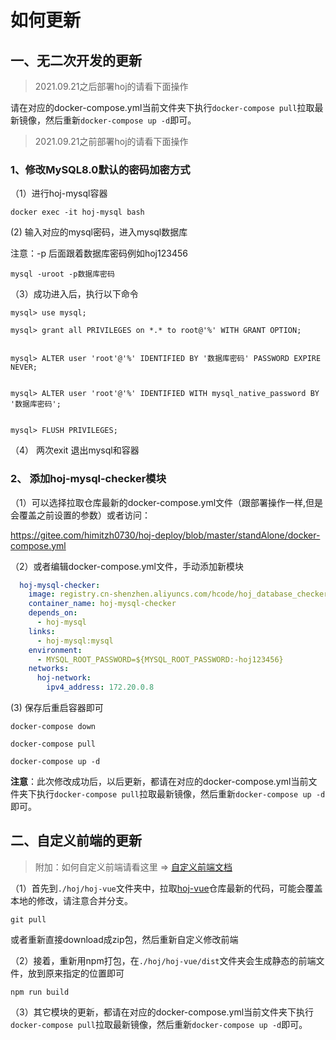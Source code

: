 # 如何更新

## 一、无二次开发的更新

> 2021.09.21之后部署hoj的请看下面操作

请在对应的docker-compose.yml当前文件夹下执行`docker-compose pull`拉取最新镜像，然后重新`docker-compose up -d`即可。

> 2021.09.21之前部署hoj的请看下面操作

### 1、修改MySQL8.0默认的密码加密方式

（1）进行hoj-mysql容器

```shell
docker exec -it hoj-mysql bash
```

  (2) 输入对应的mysql密码，进入mysql数据库

  注意：-p 后面跟着数据库密码例如hoj123456

```shell
mysql -uroot -p数据库密码
```

（3）成功进入后，执行以下命令

```shell
mysql> use mysql;

mysql> grant all PRIVILEGES on *.* to root@'%' WITH GRANT OPTION;

 
mysql> ALTER user 'root'@'%' IDENTIFIED BY '数据库密码' PASSWORD EXPIRE NEVER;

 
mysql> ALTER user 'root'@'%' IDENTIFIED WITH mysql_native_password BY '数据库密码';

 
mysql> FLUSH PRIVILEGES;
```

（4） 两次exit 退出mysql和容器

### 2、 添加hoj-mysql-checker模块

（1）可以选择拉取仓库最新的docker-compose.yml文件（跟部署操作一样,但是会覆盖之前设置的参数）或者访问：

https://gitee.com/himitzh0730/hoj-deploy/blob/master/standAlone/docker-compose.yml

（2）或者编辑docker-compose.yml文件，手动添加新模块

```yaml
  hoj-mysql-checker:
    image: registry.cn-shenzhen.aliyuncs.com/hcode/hoj_database_checker
    container_name: hoj-mysql-checker
    depends_on:
      - hoj-mysql
    links:
      - hoj-mysql:mysql
    environment:
      - MYSQL_ROOT_PASSWORD=${MYSQL_ROOT_PASSWORD:-hoj123456}
    networks:
      hoj-network:
        ipv4_address: 172.20.0.8
```

(3)  保存后重启容器即可

```shell
docker-compose down

docker-compose pull

docker-compose up -d
```

**注意**：此次修改成功后，以后更新，都请在对应的docker-compose.yml当前文件夹下执行`docker-compose pull`拉取最新镜像，然后重新`docker-compose up -d`即可。

## 二、自定义前端的更新

>  附加：如何自定义前端请看这里 => [自定义前端文档](/use/update-fe.html)

（1）首先到`./hoj/hoj-vue`文件夹中，拉取[hoj-vue](https://gitee.com/himitzh0730/hoj/tree/master/hoj-vue)仓库最新的代码，可能会覆盖本地的修改，请注意合并分支。

```shell
git pull
```

或者重新直接download成zip包，然后重新自定义修改前端

（2）接着，重新用npm打包，在`./hoj/hoj-vue/dist`文件夹会生成静态的前端文件，放到原来指定的位置即可

```shell
npm run build
```

（3）其它模块的更新，都请在对应的docker-compose.yml当前文件夹下执行`docker-compose pull`拉取最新镜像，然后重新`docker-compose up -d`即可。